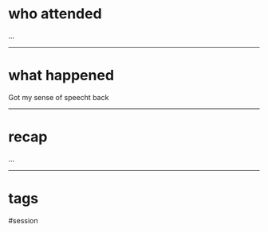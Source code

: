 # who attended

...

---
# what happened

Got my sense of speecht back

---
# recap

...

---
# tags

#session